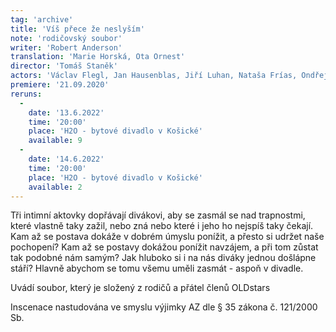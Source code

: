 ```yaml
---
tag: 'archive'
title: 'Víš přece že neslyším'
note: 'rodičovský soubor'
writer: 'Robert Anderson'
translation: 'Marie Horská, Ota Ornest'
director: 'Tomáš Staněk'
actors: 'Václav Flegl, Jan Hausenblas, Jiří Luhan, Nataša Frías, Ondřej Hausenblas, Markéta Luhanová/Lenka Mazlová, Ivana Helebrantová/Hana Košťálová, Tomáš Gsöllhofer a Martina Tylová/Táňa Gsöllhoferová'
premiere: '21.09.2020'
reruns:
  -
    date: '13.6.2022'
    time: '20:00'
    place: 'H2O - bytové divadlo v Košické'
    available: 9
  - 
    date: '14.6.2022'
    time: '20:00'
    place: 'H2O - bytové divadlo v Košické'
    available: 2
---
```

Tři intimní aktovky dopřávají divákovi, aby se zasmál se nad trapnostmi, které vlastně taky zažil, nebo zná nebo které i jeho ho nejspíš taky čekají. Kam až se postava dokáže v dobrém úmyslu ponížit, a přesto si udržet naše pochopení? Kam až se postavy dokážou ponížit navzájem, a při tom zůstat tak podobné nám samým? Jak hluboko si i na nás diváky jednou došlápne stáří? Hlavně abychom se tomu všemu uměli zasmát - aspoň v divadle.

Uvádí soubor, který je složený z rodičů a přátel členů OLDstars

Inscenace nastudována ve smyslu výjimky AZ dle § 35 zákona č. 121/2000 Sb.
